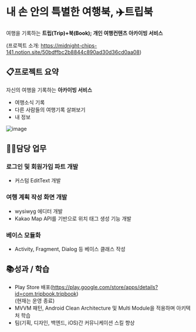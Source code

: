 # 내 손 안의 특별한 여행북, ✈️트립북
여행을 기록하는 **트립(Trip)+북(Book); 개인 여행컨텐츠 아카이빙 서비스**

(프로젝트 소개: https://midnight-chips-141.notion.site/50bdffbc2b8844c890ad30d36cd0aa08)
## 📋프로젝트 요약
자신의 여행을 기록하는 **아카이빙 서비스**

- 여행소식 기록
- 다른 사람들의 여행기록 살펴보기
- 내 정보
  
![image](https://github.com/user-attachments/assets/eb2103c5-2c1c-4641-bc0b-1dddd161219c)

## 👩‍💻담당 업무
### 로그인 및 회원가입 파트 개발

- 커스텀 EditText 개발

### 여행 계획 작성 화면 개발

- wysiwyg 에디터 개발
- Kakao Map API를 기반으로 위치 태그 생성 기능 개발

### 베이스 모듈화

- Activity, Fragment, Dialog 등 베이스 클래스 작성


## 📚성과 / 학습
- Play Store 배포(https://play.google.com/store/apps/details?id=com.tripbook.tripbook)     
   (현재는 운영 종료)
- MVVM 패턴, Android Clean Architecture 및 Multi Module을 적용하며 아키텍처 학습
- 팀(기획, 디자인, 백엔드, iOS)간 커뮤니케이션 스킬 향상
